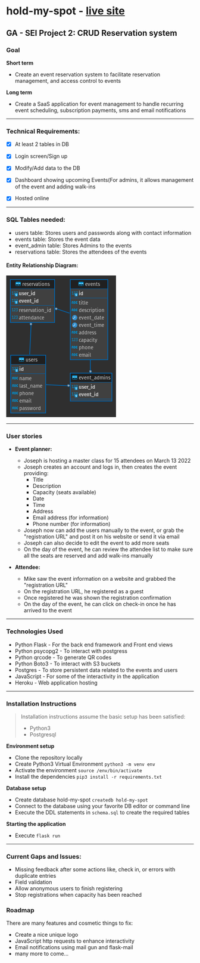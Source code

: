 # hold-my-spot - [live site](https://hold-my-spot.herokuapp.com/)
GA - SEI Project 2: CRUD Reservation system
---

### Goal
**Short term**
- Create an event reservation system to facilitate reservation management, and access control to events

**Long term**
- Create a SaaS application for event management to handle recurring event scheduling, subscription payments, sms and email notifications

---

### Technical Requirements:
- [x] At least 2 tables in DB
- [x] Login screen/Sign up
- [x] Modify/Add data to the DB
- [x] Dashboard showing upcoming Events(For admins, it allows management of the event and adding walk-ins
- [x] Hosted online 


---
### SQL Tables needed:
- users table: Stores users and passwords along with contact information
- events table: Stores the event data
- event_admin table: Stores Admins to the events
- reservations table: Stores the attendees of the events

#### Entity Relationship Diagram:
![Entity_relationship](er-diagram.png)

---
### User stories

* **Event planner:**
  * Joseph is hosting a master class for 15 attendees on March 13 2022
  * Joseph creates an account and logs in, then creates the event providing:
    * Title
    * Description
    * Capacity (seats available)
    * Date
    * Time
    * Address
    * Email address (for information)
    * Phone number (for information)
  * Joseph now can add the users manually to the event, or grab the "registration URL" and post it on his website or send it via email
  * Joseph can also decide to edit the event to add more seats
  * On the day of the event, he can review the attendee list to make sure all the seats are reserved and add walk-ins manually

* **Attendee:**
  * Mike saw the event information on a website and grabbed the "registration URL"
  * On the registration URL, he registered as a guest
  * Once registered he was shown the registration confirmation
  * On the day of the event, he can click on check-in once he has arrived to the event

---

### Technologies Used
* Python Flask - For the back end framework and Front end views
* Python psycopg2 - To interact with postgress
* Python qrcode - To generate QR codes
* Python Boto3 - To interact with S3 buckets
* Postgres - To store persistent data related to the events and users
* JavaScript - For some of the interactivity in the application
* Heroku - Web application hosting

---

### Installation Instructions

> Installation instructions assume the basic setup has been satisfied:
> * Python3
> * Postgresql


**Environment setup**
- Clone the repository locally
- Create Python3 Virtual Environment `python3 -m venv env`
- Activate the environment `source /env/bin/activate`
- Install the dependencies `pip3 install -r requirements.txt`

**Database setup**
- Create database hold-my-spot `createdb hold-my-spot`
- Connect to the database using your favorite DB editor or command line
- Execute the DDL statements in `schema.sql` to create the required tables

**Starting the application**
- Execute `flask run`

---

### Current Gaps and Issues:
* Missing feedback after some actions like, check in, or errors with duplicate entries
* Field validation
* Allow anonymous users to finish registering
* Stop registrations when capacity has been reached

### Roadmap
There are many features and cosmetic things to fix:
* Create a nice unique logo
* JavaScript http requests to enhance interactivity
* Email notifications using mail gun and flask-mail
* many more to come...